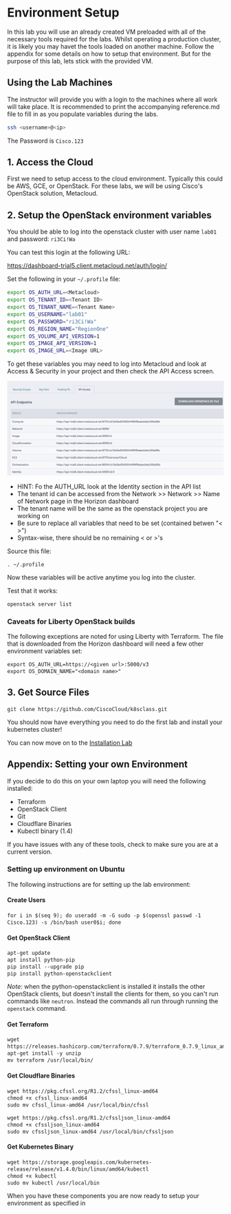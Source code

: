 # Environment Setup

In this lab you will use an already created VM preloaded with all of the necessary tools required for the labs. Whilst operating a production cluster, it is likely you may havet the tools loaded on another machine. Follow the appendix for some details on how to setup that environment. But for the purpose of this lab, lets stick with the provided VM.

## Using the Lab Machines

The instructor will provide you with a login to the machines where all work will take place. It is recommended to print the accompanying reference.md file to fill in as you populate variables during the labs. 

```bash
ssh <username>@<ip>
```
The Password is ```Cisco.123```


## 1. Access the Cloud

First we need to setup access to the cloud environment. Typically this could be AWS, GCE, or OpenStack. For these labs, we will be using Cisco's OpenStack solution, Metacloud.

## 2. Setup the OpenStack environment variables

You should be able to log into the openstack cluster with user name ```lab01``` and password: ```ri3Ci!Wa```

You can test this login at the following URL:

https://dashboard-trial5.client.metacloud.net/auth/login/

Set the following in your ```~/.profile``` file: 

```bash
export OS_AUTH_URL=<Metacloud>
export OS_TENANT_ID=<Tenant ID>
export OS_TENANT_NAME=<Tenant Name>
export OS_USERNAME="lab01"
export OS_PASSWORD="ri3Ci!Wa"
export OS_REGION_NAME="RegionOne"
export OS_VOLUME_API_VERSION=1
export OS_IMAGE_API_VERSION=1
export OS_IMAGE_URL=<Image URL>
```

To get these variables you may need to log into Metacloud and look at Access & Security in your project and then check the API Access screen. 

![api access](images/mc1.png)

  * HINT: Fo the AUTH_URL look at the Identity section in the API list 
  * The tenant id can be accessed from the Network >> Network >> Name of Network page in the Horizon dashboard
  * The tenant name will be the same as the openstack project you are working on
  * Be sure to replace all variables that need to be set (contained betwen "< >")
  * Syntax-wise, there should be no remaining < or  >'s

Source this file: 

```
. ~/.profile
```
Now these variables will be active anytime you log into the cluster. 

Test that it works: 

```
openstack server list
```

### Caveats for Liberty OpenStack builds
The following exceptions are noted for using Liberty with Terraform.  The file that is downloaded from the Horizon dashboard will need a few other environment variables set:

```
export OS_AUTH_URL=https://<given url>:5000/v3
export OS_DOMAIN_NAME="<domain name>"
```

## 3. Get Source Files

```
git clone https://github.com/CiscoCloud/k8sclass.git
```

You should now have everything you need to do the first lab and install your kubernetes cluster!

You can now move on to the [Installation Lab](https://github.com/CiscoCloud/k8sclass/blob/master/01-Install/README.md)


## Appendix: Setting your own Environment

If you decide to do this on your own laptop you will need the following installed: 

* Terraform
* OpenStack Client
* Git
* Cloudflare Binaries
* Kubectl binary (1.4)

If you have issues with any of these tools, check to make sure you are at a current version.  

### Setting up environment on Ubuntu

The following instructions are for setting up the lab environment: 

#### Create Users

```
for i in $(seq 9); do useradd -m -G sudo -p $(openssl passwd -1 Cisco.123) -s /bin/bash user0$i; done
```

#### Get OpenStack Client

```
apt-get update
apt install python-pip
pip install --upgrade pip
pip install python-openstackclient
```
_Note:_ when the python-openstackclient is installed it installs the other OpenStack clients, but doesn't install the clients for them, so you can't run commands like ```neutron```.  Instead the commands all run through running the ```openstack``` command.  

#### Get Terraform 

```
wget https://releases.hashicorp.com/terraform/0.7.9/terraform_0.7.9_linux_amd64.zip
apt-get install -y unzip
mv terraform /usr/local/bin/
```

#### Get Cloudflare Binaries

```
wget https://pkg.cfssl.org/R1.2/cfssl_linux-amd64
chmod +x cfssl_linux-amd64
sudo mv cfssl_linux-amd64 /usr/local/bin/cfssl
```

```
wget https://pkg.cfssl.org/R1.2/cfssljson_linux-amd64
chmod +x cfssljson_linux-amd64
sudo mv cfssljson_linux-amd64 /usr/local/bin/cfssljson
```

#### Get Kubernetes Binary

```
wget https://storage.googleapis.com/kubernetes-release/release/v1.4.0/bin/linux/amd64/kubectl
chmod +x kubectl
sudo mv kubectl /usr/local/bin
```

When you have these components you are now ready to setup your environment as specified in 
